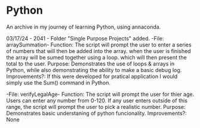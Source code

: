 # Python
An archive in my journey of learning Python, using annaconda.

03/17/24 - 2041 - Folder "Single Purpose Projects" added.
  -File: arraySummation- 
    Function: The script will prompt the user to enter a series of numbers that will then be added into the array. when the user is finished the array will be sumed together using a loop. which will then present the total to the user.
    Purpose: Demonstrates the use of loops & arrays in Python, while also demonstrating the ability to make a basic debug log.
    Improvements?: If this were developed for pratical application I would simply use the Sum() command in Python.
    
  -File: verifyLegalAge- 
    Function: The script will prompt the user for thier age. Users can enter any number from 0-120. If any user enters outside of this range, the script will prompt the user to pick a realistic number.
    Purpose: Demonstrates basic understaning of python funcionality.
    Improvements?: None

